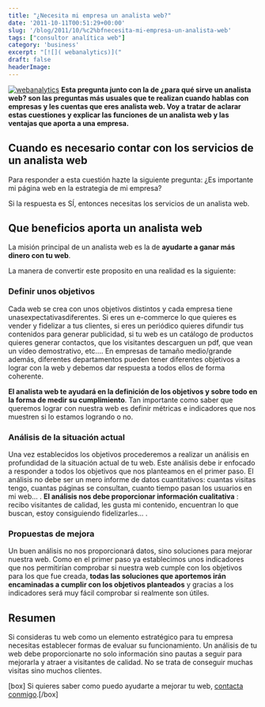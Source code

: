 ```yaml
---
title: "¿Necesita mi empresa un analista web?"
date: '2011-10-11T00:51:29+00:00'
slug: '/blog/2011/10/%c2%bfnecesita-mi-empresa-un-analista-web'
tags: ["consultor analítica web"]
category: 'business'
excerpt: "[![]( webanalytics)]("
draft: false
headerImage:
---
```

[![](http://static.squarespace.com/static/5303797ae4b0c6ad9e43f072/5303ce80e4b0400995a883d6/5303cf43e4b0400995a88ba0/1392758595891/webanalytics.jpg?format=original "webanalytics")](http://static.squarespace.com/static/5303797ae4b0c6ad9e43f072/5303ce80e4b0400995a883d6/5303cf43e4b0400995a88b9d/1392758595690/?format=original) **Esta pregunta junto con la de ¿para qué sirve un analista web? son las preguntas más usuales que te realizan cuando hablas con empresas y les cuentas que eres analista web. Voy a tratar de aclarar estas cuestiones y explicar las funciones de un analista web y las ventajas que aporta a una empresa.** <!--more-->

##

## Cuando es necesario contar con los servicios de un analista web

Para responder a esta cuestión hazte la siguiente pregunta: ¿Es importante mi página web en la estrategia de mi empresa?

Si la respuesta es SÍ, entonces necesitas los servicios de un analista web.

## Que beneficios aporta un analista web

La misión principal de un analista web es la de **ayudarte a ganar más dinero con tu web**.

La manera de convertir este proposito en una realidad es la siguiente:

### Definir unos objetivos

Cada web se crea con unos objetivos distintos y cada empresa tiene unasexpectativasdiferentes. Si eres un e-commerce lo que quieres es vender y fidelizar a tus clientes, si eres un periódico quieres difundir tus contenidos para generar publicidad, si tu web es un catálogo de productos quieres generar contactos, que los visitantes descarguen un pdf, que vean un vídeo demostrativo, etc....  En empresas de tamaño medio/grande además, diferentes departamentos pueden tener diferentes objetivos a lograr con la web y debemos dar respuesta a todos ellos de forma coherente.

**El analista web te ayudará en la definición de los objetivos y sobre todo en la forma de medir su cumplimiento**. Tan importante como saber que queremos lograr con nuestra web es definir métricas e indicadores que nos muestren si lo estamos logrando o no.

### Análisis de la situación actual

Una vez establecidos los objetivos procederemos a realizar un análisis en profundidad de la situación actual de tu web. Este análisis debe ir enfocado a responder a todos los objetivos que nos planteamos en el primer paso. El análisis no debe ser un mero informe de datos cuantitativos: cuantas visitas tengo, cuantas páginas se consultan, cuanto tiempo pasan los usuarios en mi web... .  **El análisis nos debe proporcionar información cualitativa** : recibo visitantes de calidad, les gusta mi contenido, encuentran lo que buscan, estoy consiguiendo fidelizarles... .

### Propuestas de mejora

Un buen análisis no nos proporcionará datos, sino soluciones para mejorar nuestra web. Como en el primer paso ya establecimos unos indicadores que nos permitirían comprobar si nuestra web cumple con los objetivos para los que fue creada, **todas las soluciones que aportemos irán encaminadas a cumplir con los objetivos planteados** y gracias a los indicadores será muy fácil comprobar si realmente son útiles.

## Resumen

Si consideras tu web como un elemento estratégico para tu empresa necesitas establecer formas de evaluar su funcionamiento. Un análisis de tu web debe proporcionarte no solo información sino pautas a seguir para mejorarla y atraer a visitantes de calidad.  No se trata de conseguir muchas visitas sino muchos clientes.

[box] Si quieres saber como puedo ayudarte a mejorar tu web, [contacta conmigo](http://static.squarespace.com/static/5303797ae4b0c6ad9e43f072/5303ce80e4b0400995a883d6/5303cf44e4b0400995a88ba5/1392758596086/?format=original "Jorge Alvarez - Consultor en analítica web").[/box]
